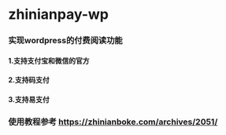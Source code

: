 # zhinianpay-wp
### 实现wordpress的付费阅读功能
#### 1.支持支付宝和微信的官方
#### 2.支持码支付
#### 3.支持易支付
### 使用教程参考 https://zhinianboke.com/archives/2051/
